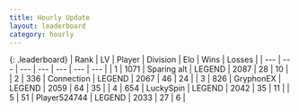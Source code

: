 ```yaml
---
title: Hourly Update
layout: leaderboard
category: hourly
---
```


{: .leaderboard}
| Rank | LV | Player | Division | Elo | Wins | Losses |
| --- | --- | --- | --- | --- | --- | --- |
| <span data-change="0">1</span> | 1071 | <span title="ID: 203132">Sparing alt</span> | LEGEND | <span data-change="0">2087</span> | <span data-change="0">28</span> | <span data-change="0">10</span> |
| <span data-change="0">2</span> | 336 | <span title="ID: 539711">Connection</span> | LEGEND | <span data-change="-5">2067</span> | <span data-change="3">46</span> | <span data-change="2">24</span> |
| <span data-change="0">3</span> | 826 | <span title="ID: 315148">GryphonEX</span> | LEGEND | <span data-change="5">2059</span> | <span data-change="3">64</span> | <span data-change="1">35</span> |
| <span data-change="0">4</span> | 654 | <span title="ID: 498412">LuckySpin</span> | LEGEND | <span data-change="0">2042</span> | <span data-change="0">35</span> | <span data-change="0">11</span> |
| <span data-change="0">5</span> | 51 | <span title="ID: 524744">Player524744</span> | LEGEND | <span data-change="0">2033</span> | <span data-change="0">27</span> | <span data-change="0">6</span> |